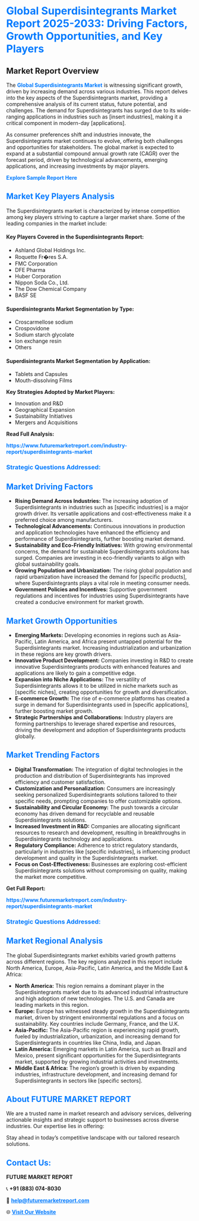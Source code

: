 <h1 style="color: #007BFF;">Global Superdisintegrants Market Report 2025-2033: Driving Factors, Growth Opportunities, and Key Players</h1>

<section id="overview">
<h2>Market Report Overview</h2>
<p>The <a href="https://www.futuremarketreport.com/industry-report/superdisintegrants-market" style="color: #007BFF; text-decoration: none;"><strong>Global Superdisintegrants Market</strong></a> is witnessing significant growth, driven by increasing demand across various industries. This report delves into the key aspects of the Superdisintegrants market, providing a comprehensive analysis of its current status, future potential, and challenges. The demand for Superdisintegrants has surged due to its wide-ranging applications in industries such as [insert industries], making it a critical component in modern-day [applications].</p>
<p>As consumer preferences shift and industries innovate, the Superdisintegrants market continues to evolve, offering both challenges and opportunities for stakeholders. The global market is expected to expand at a substantial compound annual growth rate (CAGR) over the forecast period, driven by technological advancements, emerging applications, and increasing investments by major players.</p>
</section>

<section id="overview">
<p><a href="https://www.futuremarketreport.com/request-sample/reportId=109609" style="color: #007BFF; text-decoration: none;"><strong>Explore Sample Report Here</strong></a></p>
</section>

<section id="key-players">
<h2 style="color: #007BFF;">Market Key Players Analysis</h2>
<p>The Superdisintegrants market is characterized by intense competition among key players striving to capture a larger market share. Some of the leading companies in the market include:</p>
<h4>Key Players Covered in the Superdisintegrants Report:</h4>
<ul><li>Ashland Global Holdings Inc.</li><li>Roquette Fr�res S.A.</li><li>FMC Corporation</li><li>DFE Pharma</li><li>Huber Corporation</li><li>Nippon Soda Co., Ltd.</li><li>The Dow Chemical Company</li><li>BASF SE</li></ul>
<h4>Superdisintegrants Market Segmentation by Type:</h4>
<ul><li>Croscarmellose sodium</li><li>Crospovidone</li><li>Sodium starch glycolate</li><li>Ion exchange resin</li><li>Others</li></ul>

<h4>Superdisintegrants Market Segmentation by Application:</h4>
<ul><li>Tablets and Capsules</li><li>Mouth-dissolving Films</li></ul>
<p><strong>Key Strategies Adopted by Market Players:</strong></p>
<ul>
<li>Innovation and R&D</li>
<li>Geographical Expansion</li>
<li>Sustainability Initiatives</li>
<li>Mergers and Acquisitions</li>
</ul>
</section>

<section>
<p><strong>Read Full Analysis: </strong></p><a href="https://www.futuremarketreport.com/industry-report/superdisintegrants-market" style="color: #007BFF; text-decoration: none;"><strong>https://www.futuremarketreport.com/industry-report/superdisintegrants-market</strong></a>
<h3 style="color: #007BFF;">Strategic Questions Addressed:</h3>
</section>

<section id="driving-factors">
<h2 style="color: #007BFF;">Market Driving Factors</h2>
<ul>
<li><strong>Rising Demand Across Industries:</strong> The increasing adoption of Superdisintegrants in industries such as [specific industries] is a major growth driver. Its versatile applications and cost-effectiveness make it a preferred choice among manufacturers.</li>
<li><strong>Technological Advancements:</strong> Continuous innovations in production and application technologies have enhanced the efficiency and performance of Superdisintegrants, further boosting market demand.</li>
<li><strong>Sustainability and Eco-Friendly Initiatives:</strong> With growing environmental concerns, the demand for sustainable Superdisintegrants solutions has surged. Companies are investing in eco-friendly variants to align with global sustainability goals.</li>
<li><strong>Growing Population and Urbanization:</strong> The rising global population and rapid urbanization have increased the demand for [specific products], where Superdisintegrants plays a vital role in meeting consumer needs.</li>
<li><strong>Government Policies and Incentives:</strong> Supportive government regulations and incentives for industries using Superdisintegrants have created a conducive environment for market growth.</li>
</ul>
</section>

<section id="growth-opportunities">
<h2 style="color: #007BFF;">Market Growth Opportunities</h2>
<ul>
<li><strong>Emerging Markets:</strong> Developing economies in regions such as Asia-Pacific, Latin America, and Africa present untapped potential for the Superdisintegrants market. Increasing industrialization and urbanization in these regions are key growth drivers.</li>
<li><strong>Innovative Product Development:</strong> Companies investing in R&D to create innovative Superdisintegrants products with enhanced features and applications are likely to gain a competitive edge.</li>
<li><strong>Expansion into Niche Applications:</strong> The versatility of Superdisintegrants allows it to be utilized in niche markets such as [specific niches], creating opportunities for growth and diversification.</li>
<li><strong>E-commerce Growth:</strong> The rise of e-commerce platforms has created a surge in demand for Superdisintegrants used in [specific applications], further boosting market growth.</li>
<li><strong>Strategic Partnerships and Collaborations:</strong> Industry players are forming partnerships to leverage shared expertise and resources, driving the development and adoption of Superdisintegrants products globally.</li>
</ul>
</section>

<section id="trending-factors">
<h2 style="color: #007BFF;">Market Trending Factors</h2>
<ul>
<li><strong>Digital Transformation:</strong> The integration of digital technologies in the production and distribution of Superdisintegrants has improved efficiency and customer satisfaction.</li>
<li><strong>Customization and Personalization:</strong> Consumers are increasingly seeking personalized Superdisintegrants solutions tailored to their specific needs, prompting companies to offer customizable options.</li>
<li><strong>Sustainability and Circular Economy:</strong> The push towards a circular economy has driven demand for recyclable and reusable Superdisintegrants solutions.</li>
<li><strong>Increased Investment in R&D:</strong> Companies are allocating significant resources to research and development, resulting in breakthroughs in Superdisintegrants technology and applications.</li>
<li><strong>Regulatory Compliance:</strong> Adherence to strict regulatory standards, particularly in industries like [specific industries], is influencing product development and quality in the Superdisintegrants market.</li>
<li><strong>Focus on Cost-Effectiveness:</strong> Businesses are exploring cost-efficient Superdisintegrants solutions without compromising on quality, making the market more competitive.</li>
</ul>
</section>

<section>
<p><strong>Get Full Report: </strong></p><a href="https://www.futuremarketreport.com/industry-report/superdisintegrants-market" style="color: #007BFF; text-decoration: none;"><strong>https://www.futuremarketreport.com/industry-report/superdisintegrants-market</strong></a>
<h3 style="color: #007BFF;">Strategic Questions Addressed:</h3>
</section>


<section id="regional-analysis">
<h2 style="color: #007BFF;">Market Regional Analysis</h2>
<p>The global Superdisintegrants market exhibits varied growth patterns across different regions. The key regions analyzed in this report include North America, Europe, Asia-Pacific, Latin America, and the Middle East & Africa:</p>
<ul>
<li><strong>North America:</strong> This region remains a dominant player in the Superdisintegrants market due to its advanced industrial infrastructure and high adoption of new technologies. The U.S. and Canada are leading markets in this region.</li>
<li><strong>Europe:</strong> Europe has witnessed steady growth in the Superdisintegrants market, driven by stringent environmental regulations and a focus on sustainability. Key countries include Germany, France, and the U.K.</li>
<li><strong>Asia-Pacific:</strong> The Asia-Pacific region is experiencing rapid growth, fueled by industrialization, urbanization, and increasing demand for Superdisintegrants in countries like China, India, and Japan.</li>
<li><strong>Latin America:</strong> Emerging markets in Latin America, such as Brazil and Mexico, present significant opportunities for the Superdisintegrants market, supported by growing industrial activities and investments.</li>
<li><strong>Middle East & Africa:</strong> The region’s growth is driven by expanding industries, infrastructure development, and increasing demand for Superdisintegrants in sectors like [specific sectors].</li>
</ul>
</section>

<footer>
<h2 style="color: #007BFF;">About FUTURE MARKET REPORT</h2>
<p>We are a trusted name in market research and advisory services, delivering actionable insights and strategic support to businesses across diverse industries. Our expertise lies in offering:</p>

<p>Stay ahead in today’s competitive landscape with our tailored research solutions.</p>

<h2 style="color: #007BFF;">Contact Us:</h2>
<p><strong>FUTURE MARKET REPORT</strong></p>
<p>📞 <strong>+91 (883) 074-8030</strong></p>
<p>📧 <strong><a href="mailto:help@futuremarketreport.com" style="color: #007BFF;">help@futuremarketreport.com</a></strong></p>
<p>🌐 <strong><a href="https://www.futuremarketreport.com/" style="color: #007BFF;">Visit Our Website</a></strong></p>
</footer>